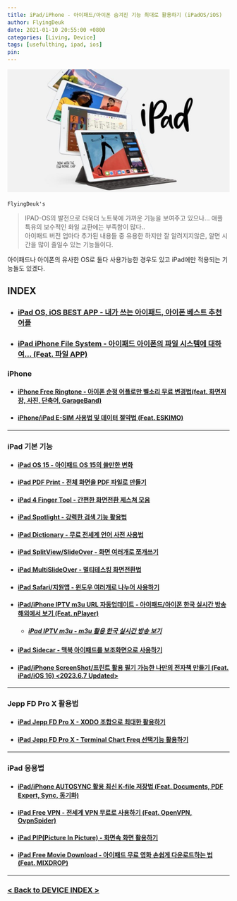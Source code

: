 ```yaml
---
title: iPad/iPhone - 아이패드/아이폰 숨겨진 기능 최대로 활용하기 (iPadOS/iOS)
author: FlyingDeuk
date: 2021-01-10 20:55:00 +0800
categories: [Living, Device]
tags: [usefulthing, ipad, ios]
pin:
---
```


![ipad](/img/living/ipad/ipad.jpg)

`FlyingDeuk's`
> IPAD-OS의 발전으로 더욱더 노트북에 가까운 기능을 보여주고 있으나... 애플 특유의 보수적인 화일 교환에는 부족함이 많다.. <br>
아이패드 버전 업마다 추가된 내용들 중 유용한 하지만 잘 알려지지않은, 알면 시간을 많이 줄일수 있는 기능들이다. <br>

아이패드나 아이폰의 유사한 OS로 둘다 사용가능한 경우도 있고 iPad에만 적용되는 기능들도 있겠다.

## INDEX

- ### [iPad OS, iOS BEST APP - 내가 쓰는 아이패드, 아이폰 베스트 추천 어플](/posts/IPADOSAPP/)

- ### [iPad iPhone File System - 아이패드 아이폰의 파일 시스템에 대하여... (Feat. 파일 APP)](/posts/filesys/)

### iPhone

- #### [iPhone Free Ringtone - 아이폰 순정 어플로만 벨소리 무료 변경법(feat. 화면저장, 사진, 단축어, GarageBand)](/posts/IPHONEbell/)

- #### [iPhone/iPad E-SIM 사용법 및 데이터 절약법 (Feat. ESKIMO)](/posts/iphoneesim/)

-----------

### iPad 기본 기능

- #### [iPad OS 15 - 아이패드 OS 15의 쓸만한 변화](/posts/IPADOS15/)

- #### [iPad PDF Print - 전체 화면을 PDF 파일로 만들기](/posts/IpadPdf/)

- #### [iPad 4 Finger Tool - 간편한 화면전환 제스쳐 모음](/posts/Ipad4fing/)

- #### [iPad Spotlight - 강력한 검색 기능 활용법](/posts/IpadSpot/)

- #### [iPad Dictionary - 무료 전세계 언어 사전 사용법](/posts/IpadDict/)

- #### [iPad SplitView/SlideOver - 화면 여러개로 쪼개쓰기](/posts/IpadView/)

- #### [iPad MultiSlideOver - 멀티테스킹 화면전환법](/posts/slideover/)

- #### [iPad Safari/지원앱 - 윈도우 여러개로 나누어 사용하기](/posts/multiwindow/)

- #### [iPad/iPhone IPTV m3u URL 자동업데이트 - 아이패드/아이폰 한국 실시간 방송 해외에서 보기 (Feat. nPlayer)](/posts/ipad-nplayer/)

  - ##### [iPad IPTV m3u - m3u 활용 한국 실시간 방송 보기](/posts/ipad-iptv/)

- #### [iPad Sidecar - 맥북 아이패드를 보조화면으로 사용하기](/posts/IPADSidecar/)

- #### [iPad/iPhone ScreenShot/프린트 활용 필기 가능한 나만의 전자책 만들기 (Feat. iPad/iOS 16) <2023.6.7 Updated>](/posts/ipadscreen/)

--------
### Jepp FD Pro X 활용법

- #### [iPad Jepp FD Pro X - XODO 조합으로 최대한 활용하기](/posts/JeppFD/)

- #### [iPad Jepp FD Pro X - Terminal Chart Freq 선택기능 활용하기](/posts/JeppFD-com/)

--------

### iPad 응용법

- #### [iPad/iPhone AUTOSYNC 활용 최신 K-file 저장법 (Feat. Documents, PDF Expert, Sync, 동기화)](/posts/ipad-sync/)

- #### [iPad Free VPN - 전세계 VPN 무료로 사용하기 (Feat. OpenVPN, OvpnSpider)](/posts/IpadVPN/)

- #### [iPad PIP(Picture In Picture) - 화면속 화면 활용하기](/posts/IpadPIP/)

- #### [iPad Free Movie Download - 아이패드 무료 영화 손쉽게 다운로드하는 법 (Feat. MIXDROP)](/posts/mixdrop/)


----------

### [< Back to DEVICE INDEX >](/categories/device/)
